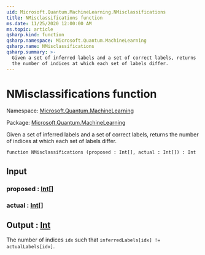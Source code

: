 ```yaml
---
uid: Microsoft.Quantum.MachineLearning.NMisclassifications
title: NMisclassifications function
ms.date: 11/25/2020 12:00:00 AM
ms.topic: article
qsharp.kind: function
qsharp.namespace: Microsoft.Quantum.MachineLearning
qsharp.name: NMisclassifications
qsharp.summary: >-
  Given a set of inferred labels and a set of correct labels, returns
  the number of indices at which each set of labels differ.
---
```


# NMisclassifications function

Namespace: [Microsoft.Quantum.MachineLearning](xref:Microsoft.Quantum.MachineLearning)

Package: [Microsoft.Quantum.MachineLearning](https://nuget.org/packages/Microsoft.Quantum.MachineLearning)


Given a set of inferred labels and a set of correct labels, returnsthe number of indices at which each set of labels differ.

```qsharp
function NMisclassifications (proposed : Int[], actual : Int[]) : Int
```


## Input

### proposed : [Int](xref:microsoft.quantum.user-guide.language.types)[]




### actual : [Int](xref:microsoft.quantum.user-guide.language.types)[]





## Output : [Int](xref:microsoft.quantum.user-guide.language.types)

The number of indices `idx` such that`inferredLabels[idx] != actualLabels[idx]`.